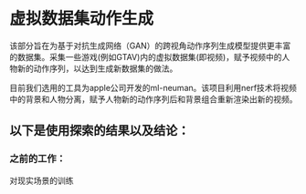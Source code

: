 # 虚拟数据集动作生成

该部分旨在为基于对抗生成网络（GAN）的跨视角动作序列生成模型提供更丰富的数据集。采集一些游戏(例如GTAV)内的虚拟数据集(即视频)，赋予视频中的人物新的动作序列，以达到生成新数据集的做法。

目前我们选用的工具为apple公司开发的ml-neuman。该项目利用nerf技术将视频中的背景和人物分离，赋予人物新的动作序列后和背景组合重新渲染出新的视频。

## 以下是使用探索的结果以及结论：

### 之前的工作：

对现实场景的训练

